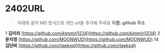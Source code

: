# 2402URL
> 아래와 같이 MD 방식으로 개인 url을 추가해 주세요
**이름: github 주소**

1 **김미리** [https://github.com/kimmiri1234](https://github.com/kimmiri1234)
2 **문지영** [https://github.com/MOONWUD](https://github.com/MOONWUD)
14 **김단비** [https://github.com/rlaeksql](https://github.com/rlaeksql)
